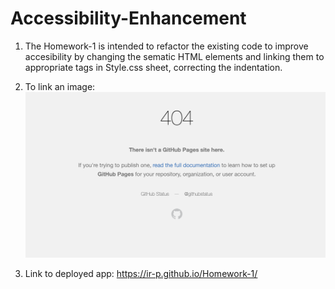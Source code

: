 # Accessibility-Enhancement
1. The Homework-1 is intended to refactor the existing code to improve accesibility by changing the sematic HTML elements and linking them to appropriate tags in Style.css sheet, correcting the indentation.
2. To link an image:
![Screen Shot Of The GitHub Link]("./../assets/images/screenshot.jpg)

3. Link to deployed app: https://ir-p.github.io/Homework-1/
   
